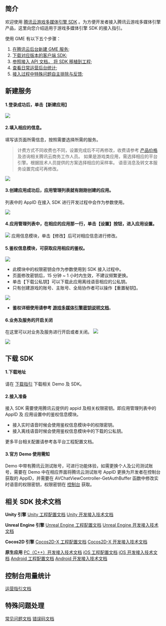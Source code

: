 ## 简介

欢迎使用 [腾讯云游戏多媒体引擎 SDK](https://cloud.tencent.com/product/tmg?idx=1) 。为方便开发者接入腾讯云游戏多媒体引擎产品，这里向您介绍适用于游戏多媒体引擎 SDK 的接入指引。

使用 GME 有以下五个步骤：
1. [在腾讯云后台新建 GME 服务](#.E6.96.B0.E5.BB.BA.E6.9C.8D.E5.8A.A1);
2. [下载对应版本的客户端 SDK](#.E4.B8.8B.E8.BD.BD-sdk);
3. [参照接入 API 文档， 将 SDK 移植到工程](#.E7.9B.B8.E5.85.B3-sdk-.E6.8A.80.E6.9C.AF.E6.96.87.E6.A1.A3);
4. [查看日常运营后台统计](#.E6.8E.A7.E5.88.B6.E5.8F.B0.E7.94.A8.E9.87.8F.E7.BB.9F.E8.AE.A1);
5. [接入过程中特殊问题自主排除与反馈](#.E7.89.B9.E6.AE.8A.E9.97.AE.E9.A2.98.E5.A4.84.E7.90.86);


## 新建服务
#### 1.登录成功后，单击【新建应用】
![](https://main.qcloudimg.com/raw/a4b3dbd8aefd9dd032f8c3ce4154b227.png)

#### 2.填入相应的信息。  
填写该页面所需信息，按照需要选择所需的服务。 
> 计费方式不同收费也不同，设置完成后不可再修改，收费请参考 [产品价格](https://cloud.tencent.com/product/tmg?idx=1#price) 及咨询相关腾讯云商务工作人员。
> 如果是游戏类应用，需选择相应的平台引擎。根据技术人员提供的方案选择相应的采样率。
> 语音消息及转文本服务设置完成可再修改。

![](https://main.qcloudimg.com/raw/9b5d501b1dc70a850a1a99b533bb22e2.png)


#### 3.创建应用成功后，应用管理列表就有刚刚创建的应用。
列表中的 AppID 在接入 SDK 进行开发过程中会作为参数使用。

![](https://main.qcloudimg.com/raw/9e78b27c75b9bfcd2ce02ae1d02b7046.png)


#### 4.应用管理列表中，在相应的应用那一行，单击【设置】按钮，进入应用设置。
![](https://main.qcloudimg.com/raw/ac27c53e9a07fa819344f668978fe019.png)
应用信息模块，单击【修改】后可对相应信息进行修改。


#### 5.鉴权信息模块，可获取应用相应的鉴权。
![](https://main.qcloudimg.com/raw/5642579a36a7df2df90595a518444eb1.png)

 - 此模块中的权限密钥会作为参数使用到 SDK 接入过程中。 
 - 页面修改密钥后，15 分钟 ~ 1 小时内生效，不建议频繁更换。
 - 单击【下载公私钥】可以下载此应用离线语音相应的公私钥。
 - 只有创建游戏的账号、主账号、全局协作者可以操作【重置秘钥】。
 
 ![](https://main.qcloudimg.com/raw/df3f92e2eb50aea9d8dde32f252045f6.png)

-  **鉴权详细使用请参考 [游戏多媒体引擎密钥说明文档](https://cloud.tencent.com/document/product/607/12218)**。


#### 6.业务及服务的开启关闭

在这里可以对业务及服务进行开启或者关闭。
![](https://main.qcloudimg.com/raw/0de52670541b46347c5d686c89b1ba7c.png)

![](https://main.qcloudimg.com/raw/7dfac502bfbb68bd856cda1b03d77514.png)

## 下载 SDK 
#### 1.下载地址
请在 [下载指引](https://cloud.tencent.com/document/product/607/18521) 下载相关 Demo 及 SDK。

#### 2.接入准备
接入 SDK 需要使用腾讯云提供的 appid 及相关权限密钥。即应用管理列表中的 AppID 及 应用设置中的鉴权信息模块。
- 接入实时语音时候会使用鉴权信息模块中的权限密钥。
- 接入离线语音时候会使用鉴权信息模块中的下载的公私钥。

更多平台相关配置请参考各平台工程配置文档。

#### 3.官方 Demo 使用需知
Demo 中带有腾讯云测试账号，可进行功能体验，如需更换个人及公司测试账号，需要在 Demo 中在相应界面将腾讯云测试账号 AppID 更换为开发者在控制台获取的 AppID，并需要在 AVChatViewController-GetAuthBuffer 函数中修改实时语音的权限密钥，权限密钥在 [控制台](https://console.cloud.tencent.com/gamegme) 获取。

## 相关 SDK 技术文档
**Unity 引擎** 
[Unity 工程配置文档](https://cloud.tencent.com/document/product/607/10783)     [Unity 开发接入技术文档](https://cloud.tencent.com/document/product/607/15228)

**Unreal Engine 引擎**
[Unreal Engine 工程配置文档](https://cloud.tencent.com/document/product/607/17025)     [Unreal Engine 开发接入技术文档](https://cloud.tencent.com/document/product/607/15231)

**Cocos2D 引擎**
[Cocos2D-X 工程配置文档](https://cloud.tencent.com/document/product/607/15216)     [Cocos2D-X 开发接入技术文档](https://cloud.tencent.com/document/product/607/15218)

**原生应用**
[PC（C++）开发接入技术文档](https://cloud.tencent.com/document/product/607/15232)
[iOS 工程配置文档](https://cloud.tencent.com/document/product/607/15219)     [iOS 开发接入技术文档](https://cloud.tencent.com/document/product/607/15221)
[Android 工程配置文档](https://cloud.tencent.com/document/product/607/15203)     [Android 开发接入技术文档](https://cloud.tencent.com/document/product/607/15210)


## 控制台用量统计
[运营指引文档](https://cloud.tencent.com/document/product/607/17448)


## 特殊问题处理
[常见问题文档](https://github.com/TencentMediaLab/GME/blob/master/GME%20Developer%20Manual/GME%20FAQ%20Manual.md)     [错误码文档](https://cloud.tencent.com/document/product/607/15173)
